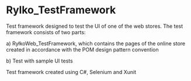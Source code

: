 # Rylko_TestFramework

Test framework designed to test the UI of one of the web stores.
The test framework consists of two parts:

a) RyłkoWeb_TestFramework, which contains the pages of the online store created in accordance with the POM design pattern convention

b) Test with sample UI tests


Test framework created using C#, Selenium and Xunit
